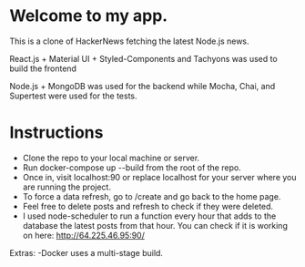 # Welcome to my app.

This is a clone of HackerNews fetching the latest Node.js news.

React.js + Material UI + Styled-Components and Tachyons was used to build the 
frontend

Node.js + MongoDB was used for the backend while Mocha, Chai, and Supertest 
were used for the tests.

# Instructions

- Clone the repo to your local machine or server.
- Run docker-compose up --build from the root of the repo.
- Once in, visit localhost:90 or replace localhost for your server where you
are running the project.
- To force a data refresh, go to /create and go back to the home page.
- Feel free to delete posts and refresh to check if they were deleted.
- I used node-scheduler to run a function every hour that adds to the database
the latest posts from that hour. You can check if it is working on here:
http://64.225.46.95:90/


Extras:
-Docker uses a multi-stage build.